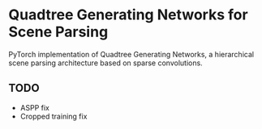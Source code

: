 # Quadtree Generating Networks for Scene Parsing

PyTorch implementation of Quadtree Generating Networks, a hierarchical scene parsing architecture based on sparse convolutions.

## TODO
* ASPP fix
* Cropped training fix 